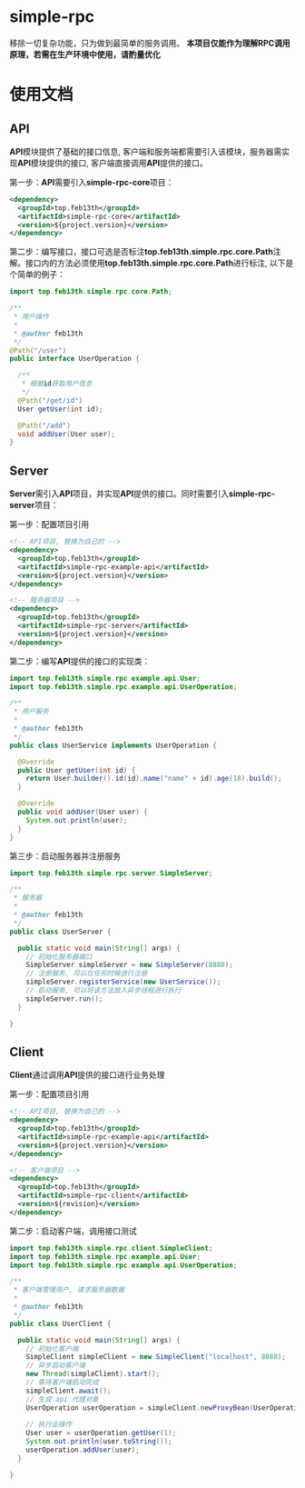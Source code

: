 # simple-rpc
移除一切复杂功能，只为做到最简单的服务调用。
**本项目仅能作为理解RPC调用原理，若需在生产环境中使用，请酌量优化**

# 使用文档
## API
**API**模块提供了基础的接口信息, 客户端和服务端都需要引入该模块，服务器需实现**API**模块提供的接口, 客户端直接调用**API**提供的接口。

第一步：**API**需要引入**simple-rpc-core**项目：
```xml
<dependency>
  <groupId>top.feb13th</groupId>
  <artifactId>simple-rpc-core</artifactId>
  <version>${project.version}</version>
</dependency>
```
第二步：编写接口，接口可选是否标注**top.feb13th.simple.rpc.core.Path**注解。接口内的方法必须使用**top.feb13th.simple.rpc.core.Path**进行标注, 以下是个简单的例子：
```java
import top.feb13th.simple.rpc.core.Path;

/**
 * 用户操作
 *
 * @author feb13th
 */
@Path("/user")
public interface UserOperation {

  /**
   * 根据id获取用户信息
   */
  @Path("/get/id")
  User getUser(int id);

  @Path("/add")
  void addUser(User user);
}

```

## Server
**Server**需引入**API**项目，并实现**API**提供的接口。同时需要引入**simple-rpc-server**项目：

第一步：配置项目引用
```xml
<!-- API项目, 替换为自己的 -->
<dependency>
  <groupId>top.feb13th</groupId>
  <artifactId>simple-rpc-example-api</artifactId>
  <version>${project.version}</version>
</dependency>

<!-- 服务器项目 -->
<dependency>
  <groupId>top.feb13th</groupId>
  <artifactId>simple-rpc-server</artifactId>
  <version>${project.version}</version>
</dependency>
```

第二步：编写**API**提供的接口的实现类：
```java
import top.feb13th.simple.rpc.example.api.User;
import top.feb13th.simple.rpc.example.api.UserOperation;

/**
 * 用户服务
 *
 * @author feb13th
 */
public class UserService implements UserOperation {

  @Override
  public User getUser(int id) {
    return User.builder().id(id).name("name" + id).age(18).build();
  }

  @Override
  public void addUser(User user) {
    System.out.println(user);
  }
}
```
第三步：启动服务器并注册服务
```java
import top.feb13th.simple.rpc.server.SimpleServer;

/**
 * 服务器
 *
 * @author feb13th
 */
public class UserServer {

  public static void main(String[] args) {
    // 初始化服务器端口
    SimpleServer simpleServer = new SimpleServer(8888);
    // 注册服务, 可以在任何时候进行注册
    simpleServer.registerService(new UserService());
    // 启动服务, 可以将该方法放入异步线程进行执行
    simpleServer.run();
  }

}
```

## Client
**Client**通过调用**API**提供的接口进行业务处理

第一步：配置项目引用
```xml
<!-- API项目, 替换为自己的 -->
<dependency>
  <groupId>top.feb13th</groupId>
  <artifactId>simple-rpc-example-api</artifactId>
  <version>${project.version}</version>
</dependency>

<!-- 客户端项目 -->
<dependency>
  <groupId>top.feb13th</groupId>
  <artifactId>simple-rpc-client</artifactId>
  <version>${revision}</version>
</dependency>
```

第二步：启动客户端，调用接口测试
```java
import top.feb13th.simple.rpc.client.SimpleClient;
import top.feb13th.simple.rpc.example.api.User;
import top.feb13th.simple.rpc.example.api.UserOperation;

/**
 * 客户端管理用户, 请求服务器数据
 *
 * @author feb13th
 */
public class UserClient {

  public static void main(String[] args) {
    // 初始化客户端
    SimpleClient simpleClient = new SimpleClient("localhost", 8888);
    // 异步启动客户端
    new Thread(simpleClient).start();
    // 等待客户端启动完成
    simpleClient.await();
    // 生成 api 代理对象
    UserOperation userOperation = simpleClient.newProxyBean(UserOperation.class);
    
    // 执行业操作
    User user = userOperation.getUser(1);
    System.out.println(user.toString());
    userOperation.addUser(user);
  }

}
```